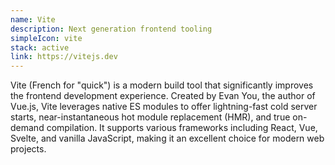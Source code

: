 ```yaml
---
name: Vite
description: Next generation frontend tooling
simpleIcon: vite
stack: active
link: https://vitejs.dev
---
```


Vite (French for "quick") is a modern build tool that significantly improves the frontend development experience. Created by Evan You, the author of Vue.js, Vite leverages native ES modules to offer lightning-fast cold server starts, near-instantaneous hot module replacement (HMR), and true on-demand compilation. It supports various frameworks including React, Vue, Svelte, and vanilla JavaScript, making it an excellent choice for modern web projects.
